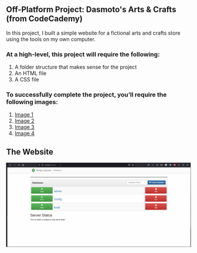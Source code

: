 ## Off-Platform Project: Dasmoto's Arts & Crafts (from CodeCademy)

In this project, I built a simple website for a fictional arts and crafts store using the tools on my own computer.

### At a high-level, this project will require the following:

1. A folder structure that makes sense for the project
2. An HTML file
3. A CSS file

### To successfully complete the project, you’ll require the following images:

1. [Image 1](https://content.codecademy.com/courses/freelance-1/unit-2/pattern.jpeg)
2. [Image 2](https://content.codecademy.com/courses/freelance-1/unit-2/hacksaw.jpeg)
3. [Image 3](https://content.codecademy.com/courses/freelance-1/unit-2/frames.jpeg)
4. [Image 4](https://content.codecademy.com/courses/freelance-1/unit-2/finnish.jpeg)

## The Website
<p align="center"><img src="https://github.com/nekoemperor/mongo-kubernetes/blob/master/images/mongo-kubernetes.gif" width="768"  />




